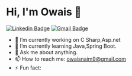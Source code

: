 # Hi, I'm Owais 👋
[![Linkedin Badge](https://img.shields.io/badge/-owaisnaim-blue?style=flat&logo=Linkedin&logoColor=white&link=https://www.linkedin.com/in/owaisnaim/)](https://www.linkedin.com/in/owaisnaim/)
[![Gmail Badge](https://img.shields.io/badge/-owaisnaim9-c14438?style=flat&logo=Gmail&logoColor=white&link=mailto:owaisnaim9@gmail.com)](mailto:owaisnaim9@gmail.com)
- 🔭 I’m currently working on C Sharp,Asp.net
- 🌱 I’m currently learning Java,Spring Boot.
- 💬 Ask me about anything.
- 📫 How to reach me: owaisnaim9@gmail.com
- ⚡ Fun fact: 
